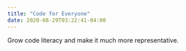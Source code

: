 ```yaml
---
title: "Code for Everyone"
date: 2020-08-29T03:22:41-04:00
---
```


Grow code literacy and make it much more representative.

<!--more-->


